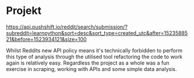 # Projekt

https://api.pushshift.io/reddit/search/submission/?subreddit=learnpython&sort=desc&sort_type=created_utc&after=1523588521&before=1523934121&size=100

Whilst Reddits new API policy means it's technically forbidden to perform this type of analysis through the utilised tool refactoring the code to work again is relatively easy. Regardless the project as a whole was a fun exercise in scraping, working with APIs and some simple data analysis. 
